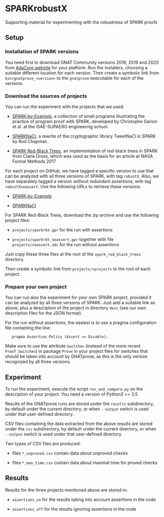 # SPARKrobustX
Supporting material for experimenting with the robustness of SPARK proofs

## Setup

### Installation of SPARK versions

You need first to download GNAT Community versions 2018, 2019 and 2020 from
[AdaCore website](https://www.adacore.com/download/more) for your platform.
Run the installers, choosing a suitable different location for each version.
Then create a symbolic link from ``bin/gnatprove_<version>`` to the
``gnatprove`` executable for each of the versions.

### Download the sources of projects

You can run the experiment with the projects that we used:

- [SPARK-by-Example](https://github.com/tofgarion/spark-by-example), a
  collection of small programs illustrating the practice of program proof with
  SPARK, developed by Christophe Garion et al. at the ISAE-SUPAERO engineering
  school.

- [SPARKNaCl](https://github.com/rod-chapman/SPARKNaCl), a rewrite of the
  cryptographic library TweetNaCl in SPARK by Rod Chapman

- [SPARK Red-Black
  Trees](http://toccata.lri.fr/gallery/spark_red_black_trees.en.html), an
  implementation of red-black trees in SPARK from Claire Dross, which was used
  as the basis for an article at NASA Formal Methods 2017

For each project on GitHub, we have tagged a specific version to use that can
be analyzed with all three versions of SPARK, with tag ``robustX``.  Also, we
have separately tagged a version without redundant assertions, with tag
``robustXnoassert``.  Use the following URLs to retrieve these versions:

- [SPARK-by-Example](https://github.com/yannickmoy/spark-by-example)

- [SPARKNaCl](https://github.com/yannickmoy/SPARKNaCl)

For SPARK Red-Black Trees, download the zip archive and use the following
project files:

- ``projects/sparkrbt.gpr`` for the run with assertions

- ``projects/sparkrbt_noassert.gpr`` together with file
  ``projects/noassert.adc`` for the run without assertions

Just copy these three files at the root of the ``spark_red_black_trees``
directory.

Then create a symbolic link from ``projects/<project>`` to the root of each
project.

### Prepare your own project

You can run also the experiment for your own SPARK project, provided it can be
analyzed by all three versions of SPARK.  Just add a suitable link as above,
plus a description of the project in directory ``desc`` (see our own
description files for the JSON format).

For the run without assertions, the easiest is to use a pragma configuration
file containing the line:

```
   pragma Assertion_Policy (Assert => Disable);
```

Make sure to use the attribute ``Switches`` (instead of the more recent
``Proof_Switches``) in package ``Prove`` in your project files for switches
that should be taken into account by GNATprove, as this is the only version
recognized by all three versions.

## Experiment

To run the experiment, execute the script ``run_and_compare.py`` on the
description of your project. You need a version of Python3 >= 3.5

Results of the GNATprove runs are stored under the ``results`` subdirectory, by
default under the current directory, or when ``--output`` switch is used under
that user-defined directory.

CSV files containing the data extracted from the above results are stored under
the ``csv`` subdirectory, by default under the current directory, or when
``--output`` switch is used under that user-defined directory.

Two types of CSV files are produced:

- files ``*_unproved.csv`` contain data about unproved checks

- files ``*_max_time.csv`` contain data about maximal time for proved checks

## Results

Results for the three projects mentioned above are stored in:

- ``assertions_on`` for the results taking into account assertions in the code

- ``assertions_off`` for the results ignoring assertions in the code
